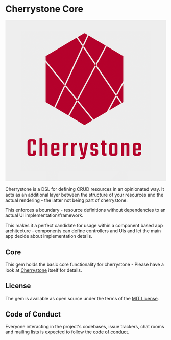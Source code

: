# Cherrystone Core

![](images/logo.png)

Cherrystone is a DSL for defining CRUD resources in an opinionated way. It
acts as an additional layer between the structure of your resources
and the actual rendering - the latter not being part of cherrystone.

This enforces a boundary - resource definitions without dependencies to
an actual UI implementation/framework.

This makes it a perfect candidate for usage within a component based
app architecture - components can define controllers and UIs and let
the main app decide about implementation details.


## Core

This gem holds the basic core functionality for cherrystone - Please have a look at [Cherrystone](https://github.com/apauly/cherrystone) itself for details.


## License

The gem is available as open source under the terms of the [MIT License](https://opensource.org/licenses/MIT).

## Code of Conduct

Everyone interacting in the project's codebases, issue trackers, chat rooms and mailing lists is expected to follow the [code of conduct](https://github.com/apauly/cherrystone_core/blob/main/CODE_OF_CONDUCT.md).


